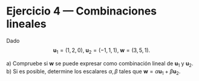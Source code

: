 # Ejercicio 4 — Combinaciones lineales

Dado $$\mathbf{u}_1=(1,2,0),\;\mathbf{u}_2=(-1,1,1),\;\mathbf{w}=(3,5,1).$$

a) Compruebe si $\mathbf{w}$ se puede expresar como combinación lineal de $\mathbf{u}_1$ y $\mathbf{u}_2$.  
b) Si es posible, determine los escalares $\alpha,\beta$ tales que $\mathbf{w}=\alpha\mathbf{u}_1+\beta\mathbf{u}_2$.

